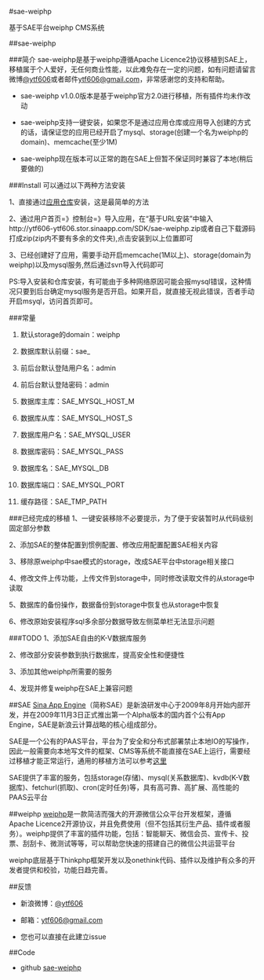 #sae-weiphp

基于SAE平台weiphp CMS系统

##sae-weiphp

###简介
sae-weiphp是基于weiphp遵循Apache Licence2协议移植到SAE上，移植属于个人爱好，无任何商业性能，以此难免存在一定的问题，如有问题请留言微博[@ytf606](http://weibo.com/2135696647)或者邮件<a href="mailto:ytf606@gmail.com">ytf606@gmail.com</a>，非常感谢您的支持和帮助。

*   sae-weiphp v1.0.0版本是基于weiphp官方2.0进行移植，所有插件均未作改动

*   sae-weiphp支持一键安装，如果您不是通过应用仓库或应用导入创建的方式的话，请保证您的应用已经开启了mysql、storage(创建一个名为weiphp的domain)、memcache(至少1M)

*   sae-weiphp现在版本可以正常的跑在SAE上但暂不保证同时兼容了本地(稍后要做的)

###Install
可以通过以下两种方法安装

1、直接通过[应用仓库](http://sae.sina.com.cn/?m=apps&a=detail&aid=163)安装，这是最简单的方法

2、通过用户首页=》控制台=》导入应用，在“基于URL安装”中输入http://ytf606-ytf606.stor.sinaapp.com/SDK/sae-weiphp.zip或者自己下载源码打成zip(zip内不要有多余的文件夹),点击安装到以上位置即可

3、已经创建好了应用，需要手动开启memcache(1M以上)、storage(domain为weiphp)以及mysql服务,然后通过svn导入代码即可

PS:导入安装和仓库安装，有可能由于多种网络原因可能会报mysql错误，这种情况只要到后台确定mysql服务是否开启。如果开启，就直接无视此错误，否者手动开启msyql，访问首页即可。


###常量
1.  默认storage的domain：weiphp

2.  数据库默认前缀：sae_

3.  前后台默认登陆用户名：admin

4.  前后台默认登陆密码：admin

5.  数据库主库：SAE_MYSQL_HOST_M

6.  数据库从库：SAE_MYSQL_HOST_S

7.  数据库用户名：SAE_MYSQL_USER

8.  数据库密码：SAE_MYSQL_PASS

9.  数据库名：SAE_MYSQL_DB

10. 数据库端口：SAE_MYSQL_PORT

11. 缓存路径：SAE_TMP_PATH

###已经完成的移植
1、一键安装移除不必要提示，为了便于安装暂时从代码级别固定部分参数

2、添加SAE的整体配置到惯例配置、修改应用配置配置SAE相关内容
   
3、移除原weiphp中sae模式的storage，改成SAE平台中storage相关接口
   
4、修改文件上传功能，上传文件到storage中，同时修改读取文件的从storage中读取
   
5、数据库的备份操作，数据备份到storage中恢复也从storage中恢复
   
6、修改原始安装程序sql多余部分数据导致左侧菜单栏无法显示问题

###TODO
1、添加SAE自由的K-V数据库服务
   
2、修改部分安装参数到执行数据库，提高安全性和便捷性
   
3、添加其他weiphp所需要的服务
   
4、发现并修复weiphp在SAE上兼容问题

##SAE
[Sina App Engine](http://sae.sina.com.cn)（简称SAE）是新浪研发中心于2009年8月开始内部开发，并在2009年11月3日正式推出第一个Alpha版本的国内首个公有App Engine，SAE是新浪云计算战略的核心组成部分。

SAE是一个公有的PAAS平台，平台为了安全和分布式部署禁止本地IO的写操作，因此一般需要向本地写文件的框架、CMS等系统不能直接在SAE上运行，需要经过移植才能正常运行，通用的移植方法可以参考[这里](http://blog.sina.com.cn/s/blog_73b89cd30101230u.html)

SAE提供了丰富的服务，包括storage(存储)、mysql(关系数据库)、kvdb(K-V数据库)、fetchurl(抓取)、cron(定时任务)等，具有高可靠、高扩展、高性能的PAAS云平台

##weiphp
[weiphp](http://www.weiphp.cn)是一款简洁而强大的开源微信公众平台开发框架，遵循Apache Licence2开源协议，并且免费使用（但不包括其衍生产品、插件或者服务）。weiphp提供了丰富的插件功能，包括：智能聊天、微信会员、宣传卡、投票、刮刮卡、微测试等等，可以帮助您快速的搭建自己的微信公共运营平台

weiphp底层基于Thinkphp框架开发以及onethink代码、插件以及维护有众多的开发者提供和校验，功能日趋完善。
  
##反馈
*  新浪微博：[@ytf606](http://weibo.com/2135696647)

*  邮箱：<a href="mailto:ytf606@gmail.com">ytf606@gmail.com</a>

*  您也可以直接在此建立issue

##Code
*  github [sae-weiphp](https://github.com/ytf606/sae-weiphp)
